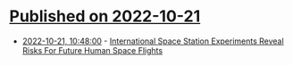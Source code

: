 # [Published on 2022-10-21](index.md)

* [2022-10-21, 10:48:00](https://soylentnews.org/article.pl?sid=22/10/20/1820225&from=rss) - [International Space Station Experiments Reveal Risks For Future Human Space Flights](https://soylentnews.org/article.pl?sid=22/10/20/1820225&from=rss)
